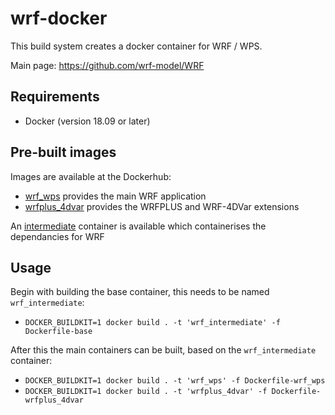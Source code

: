 # wrf-docker

This build system creates a docker container for WRF / WPS.

Main page: https://github.com/wrf-model/WRF

## Requirements

* Docker (version 18.09 or later)

## Pre-built images

Images are available at the Dockerhub:

* [wrf_wps](https://hub.docker.com/repository/docker/oliverwoolland/wrf_wps) provides the main WRF application
* [wrfplus_4dvar](https://hub.docker.com/repository/docker/oliverwoolland/wrfplus_4dvar) provides the WRFPLUS and WRF-4DVar extensions

An [intermediate](https://hub.docker.com/repository/docker/oliverwoolland/wrf_intermediate) container is available which containerises the dependancies for WRF

## Usage

Begin with building the base container, this needs to be named `wrf_intermediate`:
* `DOCKER_BUILDKIT=1 docker build . -t 'wrf_intermediate' -f Dockerfile-base`

After this the main containers can be built, based on the `wrf_intermediate` container:
* `DOCKER_BUILDKIT=1 docker build . -t 'wrf_wps' -f Dockerfile-wrf_wps`
* `DOCKER_BUILDKIT=1 docker build . -t 'wrfplus_4dvar' -f Dockerfile-wrfplus_4dvar`
